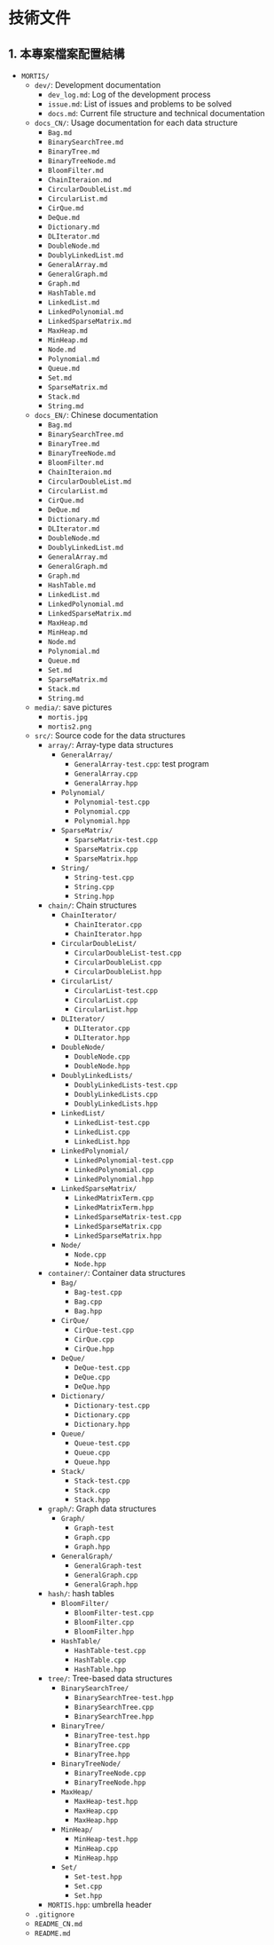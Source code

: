 # 技術文件

## 1. 本專案檔案配置結構

- `MORTIS/`
    - `dev/`: Development documentation
        - `dev_log.md`: Log of the development process
        - `issue.md`: List of issues and problems to be solved
        - `docs.md`: Current file structure and technical documentation
    - `docs_CN/`: Usage documentation for each data structure
        - `Bag.md`
        - `BinarySearchTree.md`
        - `BinaryTree.md`
        - `BinaryTreeNode.md`
        - `BloomFilter.md`
        - `ChainIteraion.md`
        - `CircularDoubleList.md`
        - `CircularList.md`
        - `CirQue.md`
        - `DeQue.md`
        - `Dictionary.md`
        - `DLIterator.md`
        - `DoubleNode.md`
        - `DoublyLinkedList.md`
        - `GeneralArray.md`
        - `GeneralGraph.md`
        - `Graph.md`
        - `HashTable.md`
        - `LinkedList.md`
        - `LinkedPolynomial.md`
        - `LinkedSparseMatrix.md`
        - `MaxHeap.md`
        - `MinHeap.md`
        - `Node.md`
        - `Polynomial.md`
        - `Queue.md`
        - `Set.md`
        - `SparseMatrix.md`
        - `Stack.md`
        - `String.md`
    - `docs_EN/`: Chinese documentation
        - `Bag.md`
        - `BinarySearchTree.md`
        - `BinaryTree.md`
        - `BinaryTreeNode.md`
        - `BloomFilter.md`
        - `ChainIteraion.md`
        - `CircularDoubleList.md`
        - `CircularList.md`
        - `CirQue.md`
        - `DeQue.md`
        - `Dictionary.md`
        - `DLIterator.md`
        - `DoubleNode.md`
        - `DoublyLinkedList.md`
        - `GeneralArray.md`
        - `GeneralGraph.md`
        - `Graph.md`
        - `HashTable.md`
        - `LinkedList.md`
        - `LinkedPolynomial.md`
        - `LinkedSparseMatrix.md`
        - `MaxHeap.md`
        - `MinHeap.md`
        - `Node.md`
        - `Polynomial.md`
        - `Queue.md`
        - `Set.md`
        - `SparseMatrix.md`
        - `Stack.md`
        - `String.md`
    - `media/`: save pictures
        - `mortis.jpg`
        - `mortis2.png`
    - `src/`: Source code for the data structures
        - `array/`: Array-type data structures
            - `GeneralArray/`
                - `GeneralArray-test.cpp`: test program 
                - `GeneralArray.cpp`
                - `GeneralArray.hpp`
            - `Polynomial/`
                - `Polynomial-test.cpp`
                - `Polynomial.cpp`
                - `Polynomial.hpp`
            - `SparseMatrix/`
                - `SparseMatrix-test.cpp`
                - `SparseMatrix.cpp`
                - `SparseMatrix.hpp`
            - `String/`
                - `String-test.cpp`
                - `String.cpp`
                - `String.hpp`
        - `chain/`: Chain structures
            - `ChainIterator/`
                - `ChainIterator.cpp`
                - `ChainIterator.hpp`
            - `CircularDoubleList/`
                - `CircularDoubleList-test.cpp`
                - `CircularDoubleList.cpp`
                - `CircularDoubleList.hpp`
            - `CircularList/`
                - `CircularList-test.cpp`
                - `CircularList.cpp`
                - `CircularList.hpp`
            - `DLIterator/`
                - `DLIterator.cpp`
                - `DLIterator.hpp`
            - `DoubleNode/`
                - `DoubleNode.cpp`
                - `DoubleNode.hpp`
            - `DoublyLinkedLists/`
                - `DoublyLinkedLists-test.cpp`
                - `DoublyLinkedLists.cpp`
                - `DoublyLinkedLists.hpp`
            - `LinkedList/`
                - `LinkedList-test.cpp`
                - `LinkedList.cpp`
                - `LinkedList.hpp`
            - `LinkedPolynomial/`
                - `LinkedPolynomial-test.cpp`
                - `LinkedPolynomial.cpp`
                - `LinkedPolynomial.hpp`
            - `LinkedSparseMatrix/`
                - `LinkedMatrixTerm.cpp`
                - `LinkedMatrixTerm.hpp`
                - `LinkedSparseMatrix-test.cpp`
                - `LinkedSparseMatrix.cpp`
                - `LinkedSparseMatrix.hpp`
            - `Node/`
                - `Node.cpp`
                - `Node.hpp`
        - `container/`: Container data structures
            - `Bag/`
                - `Bag-test.cpp`
                - `Bag.cpp`
                - `Bag.hpp`
            - `CirQue/`
                - `CirQue-test.cpp`
                - `CirQue.cpp`
                - `CirQue.hpp`
            - `DeQue/`
                - `DeQue-test.cpp`
                - `DeQue.cpp`
                - `DeQue.hpp`
            - `Dictionary/`
                - `Dictionary-test.cpp`
                - `Dictionary.cpp`
                - `Dictionary.hpp`
            - `Queue/`
                - `Queue-test.cpp`
                - `Queue.cpp`
                - `Queue.hpp`
            - `Stack/`
                - `Stack-test.cpp`
                - `Stack.cpp`
                - `Stack.hpp`
        - `graph/`: Graph data structures
            - `Graph/`
              - `Graph-test`
              - `Graph.cpp`
              - `Graph.hpp`
            - `GeneralGraph/`
              - `GeneralGraph-test`
              - `GeneralGraph.cpp`
              - `GeneralGraph.hpp`
        - `hash/`: hash tables
            - `BloomFilter/`
                - `BloomFilter-test.cpp`
                - `BloomFilter.cpp`
                - `BloomFilter.hpp`
            - `HashTable/`
                - `HashTable-test.cpp`
                - `HashTable.cpp`
                - `HashTable.hpp`
        - `tree/`: Tree-based data structures
            - `BinarySearchTree/`
                - `BinarySearchTree-test.hpp`
                - `BinarySearchTree.cpp`
                - `BinarySearchTree.hpp`
            - `BinaryTree/`
                - `BinaryTree-test.hpp`
                - `BinaryTree.cpp`
                - `BinaryTree.hpp`
            - `BinaryTreeNode/`
                - `BinaryTreeNode.cpp`
                - `BinaryTreeNode.hpp`
            - `MaxHeap/`
                - `MaxHeap-test.hpp`
                - `MaxHeap.cpp`
                - `MaxHeap.hpp`
            - `MinHeap/`
                - `MinHeap-test.hpp`
                - `MinHeap.cpp`
                - `MinHeap.hpp`
            - `Set/`
                - `Set-test.hpp`
                - `Set.cpp`
                - `Set.hpp`
        - `MORTIS.hpp`: umbrella header
    - `.gitignore`
    - `README_CN.md`
    - `README.md`